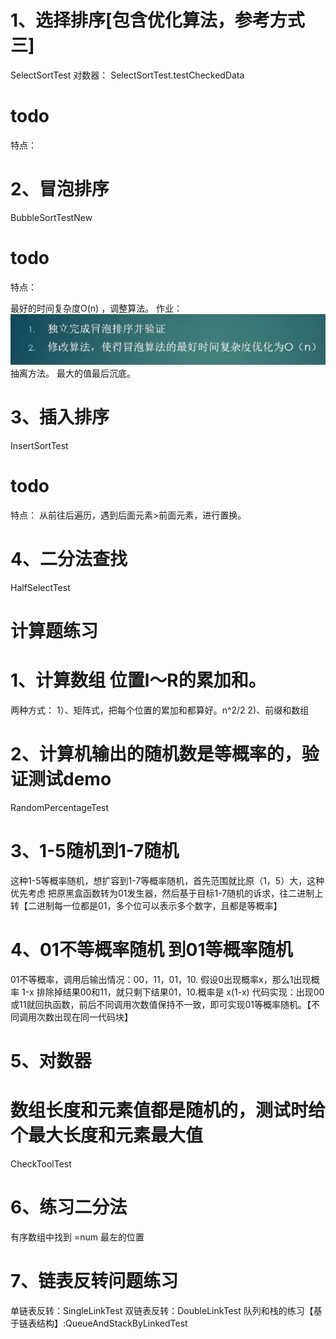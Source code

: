 # 1、选择排序[包含优化算法，参考方式三]
SelectSortTest
对数器：
SelectSortTest.testCheckedData

# todo
特点：

# 2、冒泡排序
BubbleSortTestNew

# todo
特点：


最好的时间复杂度O(n) ，调整算法。
作业：
![img.png](img.png)
抽离方法。
最大的值最后沉底。

# 3、插入排序
InsertSortTest
# todo
特点：
从前往后遍历，遇到后面元素>前面元素，进行置换。

# 4、二分法查找
HalfSelectTest




# 计算题练习
# 1、计算数组 位置l～R的累加和。
两种方式：
1）、矩阵式，把每个位置的累加和都算好。n^2/2
2)、前缀和数组

# 2、计算机输出的随机数是等概率的，验证测试demo
RandomPercentageTest
# 3、1-5随机到1-7随机
这种1-5等概率随机，想扩容到1-7等概率随机，首先范围就比原（1，5）大，这种优先考虑
把原黑盒函数转为01发生器，然后基于目标1-7随机的诉求，往二进制上转【二进制每一位都是01，多个位可以表示多个数字，且都是等概率】

# 4、01不等概率随机 到01等概率随机
01不等概率，调用后输出情况：00，11，01，10.
假设0出现概率x，那么1出现概率 1-x
排除掉结果00和11，就只剩下结果01，10.概率是 x(1-x)
代码实现：出现00或11就回执函数，前后不同调用次数值保持不一致，即可实现01等概率随机。【不同调用次数出现在同一代码块】

# 5、对数器
# 数组长度和元素值都是随机的，测试时给个最大长度和元素最大值
CheckToolTest

# 6、练习二分法
有序数组中找到 =num 最左的位置

# 7、链表反转问题练习
单链表反转：SingleLinkTest 
双链表反转：DoubleLinkTest
队列和栈的练习【基于链表结构】:QueueAndStackByLinkedTest
